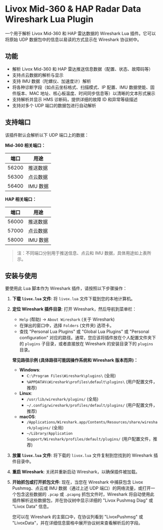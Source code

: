 # Livox Mid-360 & HAP Radar Data Wireshark Lua Plugin

一个用于解析 Livox Mid-360 和 HAP 雷达数据的 Wireshark Lua 插件。它可以将原始 UDP 数据包中的信息以易读的方式显示在 Wireshark 协议树中。

## 功能

*   解析 Livox Mid-360 和 HAP 雷达推送信息数据（配置、状态、故障码等）
*   支持点云数据的解析与显示
*   支持 IMU 数据（陀螺仪、加速度计）解析
*   将各种诊断字段（如点云坐标格式、扫描模式、IP 配置、IMU 数据使能、固件版本、MAC 地址、核心板温度、时间同步信息等）以清晰的文本形式展示
*   支持解析并显示 HMS 诊断码，提供详细的故障 ID 和异常等级描述
*   支持对多个 UDP 端口的数据包进行自动解析

## 支持端口

该插件默认会解析以下 UDP 端口上的数据：

**Mid-360 相关端口：**

| 端口   | 用途       |
|--------|------------|
| 56200  | 推送数据   |
| 56300  | 点云数据   |
| 56400  | IMU 数据   |

**HAP 相关端口：**

| 端口   | 用途       |
|--------|------------|
| 56000  | 推送数据   |
| 57000  | 点云数据   |
| 58000  | IMU 数据   |

> 注：不同端口分别用于推送信息、点云和 IMU 数据，具体用途如上表所示。

## 安装与使用

要使用此 Lua 脚本作为 Wireshark 插件，请按照以下步骤操作：

1.  **下载 `livox.lua` 文件**:
    将 `livox.lua` 文件下载到您的本地计算机。

2.  **定位 Wireshark 插件目录**:
    打开 Wireshark，然后导航到菜单栏：
    *   `Help` (帮助) -> `About Wireshark` (关于 Wireshark)
    *   在弹出的窗口中，选择 `Folders` (文件夹) 选项卡。
    *   查找 "Personal Lua Plugins" 或 "Global Lua Plugins" 或 "Personal configuration" 对应的路径。通常，您应该将插件放在个人配置文件夹下的 `plugins` 子目录，或者直接放在 Wireshark 的安装目录下的 `plugins` 目录。

    **常见路径示例 (具体路径可能因操作系统和 Wireshark 版本而异)：**
    *   **Windows**:
        *   `C:\Program Files\Wireshark\plugins\` (全局)
        *   `%APPDATA%\Wireshark\profiles\default\plugins\` (用户配置文件，推荐)
    *   **Linux**:
        *   `/usr/lib/wireshark/plugins/` (全局)
        *   `~/.config/wireshark/profiles/default/plugins/` (用户配置文件，推荐)
    *   **macOS**:
        *   `/Applications/Wireshark.app/Contents/Resources/share/wireshark/plugins/` (全局)
        *   `~/Library/Application Support/Wireshark/profiles/default/plugins/` (用户配置文件，推荐)

3.  **放置 `livox.lua` 文件**:
    将下载的 `livox.lua` 文件复制到您找到的 Wireshark 插件目录中。

4.  **重启 Wireshark**:
    关闭并重新启动 Wireshark，以确保插件被加载。

5.  **开始抓包或打开抓包文件**:
    现在，当您在 Wireshark 中捕获包含 Livox Pushmsg、点云或 IMU 数据（通过上述 UDP 端口）的网络流量，或打开一个包含这些数据的 `.pcap` 或 `.pcapng` 抓包文件时，Wireshark 将自动使用此插件解析这些数据包，并在协议树中显示详细的 "Livox Pushmsg Diag" 或 "Livox Data" 信息。

    您可以在 Wireshark 的主窗口中，在协议列看到 "LivoxPushmsg" 或 "LivoxData"，并在详细信息窗格中展开协议树来查看解析后的字段。 
